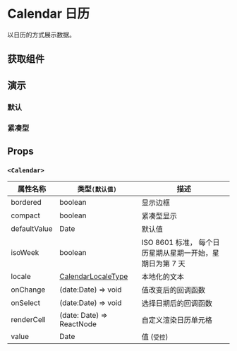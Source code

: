 # Calendar 日历

以日历的方式展示数据。

## 获取组件

<!--{include:(components/calendar/fragments/import.md)}-->

## 演示

### 默认

<!--{include:`basic.md`}-->

### 紧凑型

<!--{include:`compact.md`}-->

## Props

### `<Calendar>`

| 属性名称     | 类型`(默认值)`                                 | 描述                                                      |
| ------------ | ---------------------------------------------- | --------------------------------------------------------- |
| bordered     | boolean                                        | 显示边框                                                  |
| compact      | boolean                                        | 紧凑型显示                                                |
| defaultValue | Date                                           | 默认值                                                    |
| isoWeek      | boolean                                        | ISO 8601 标准， 每个日历星期从星期一开始，星期日为第 7 天 |
| locale       | [CalendarLocaleType](/zh/guide/i18n/#calendar) | 本地化的文本                                              |
| onChange     | (date:Date) => void                            | 值改变后的回调函数                                        |
| onSelect     | (date:Date) => void                            | 选择日期后的回调函数                                      |
| renderCell   | (date: Date) => ReactNode                      | 自定义渲染日历单元格                                      |
| value        | Date                                           | 值 (`受控`)                                               |
